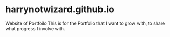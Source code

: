 # harrynotwizard.github.io
Website of Portfoilo
This is for the Portfolio that I want to grow with, to share what progress I involve with.
